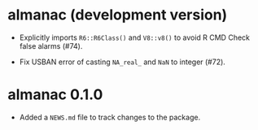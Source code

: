 # almanac (development version)

* Explicitly imports `R6::R6Class()` and `V8::v8()` to avoid R CMD Check
  false alarms (#74).

* Fix USBAN error of casting `NA_real_` and `NaN` to integer (#72).

# almanac 0.1.0

* Added a `NEWS.md` file to track changes to the package.
